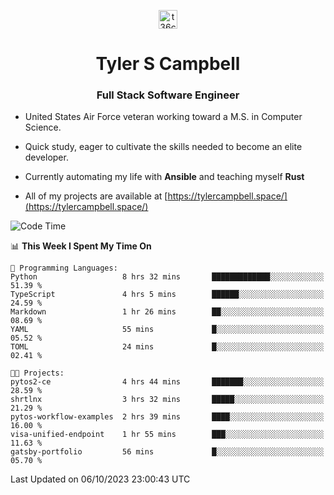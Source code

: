 <p align="center">
<a href="https://www.linkedin.com/in/t36campbell" target="blank"><img align="center" src="https://ik.imagekit.io/t36campbell/Portfolio/linkedin.png.original_m8bbGgPh6.png" alt="t36campbell" height="30" width="30" /></a>
</p>
<h1 align="center">Tyler S Campbell</h1>
<h3 align="center">Full Stack Software Engineer</h3>

* United States Air Force veteran working toward a M.S. in Computer Science.

* Quick study, eager to cultivate the skills needed to become an elite developer.

* Currently automating my life with **Ansible** and teaching myself **Rust**

* All of my projects are available at [https://tylercampbell.space/](https://tylercampbell.space/)

<!--START_SECTION:waka-->
![Code Time](http://img.shields.io/badge/Code%20Time-2%2C868%20hrs%2034%20mins-blue)

📊 **This Week I Spent My Time On** 

```text
💬 Programming Languages: 
Python                   8 hrs 32 mins       █████████████░░░░░░░░░░░░   51.39 % 
TypeScript               4 hrs 5 mins        ██████░░░░░░░░░░░░░░░░░░░   24.59 % 
Markdown                 1 hr 26 mins        ██░░░░░░░░░░░░░░░░░░░░░░░   08.69 % 
YAML                     55 mins             █░░░░░░░░░░░░░░░░░░░░░░░░   05.52 % 
TOML                     24 mins             █░░░░░░░░░░░░░░░░░░░░░░░░   02.41 % 

🐱‍💻 Projects: 
pytos2-ce                4 hrs 44 mins       ███████░░░░░░░░░░░░░░░░░░   28.59 % 
shrtlnx                  3 hrs 32 mins       █████░░░░░░░░░░░░░░░░░░░░   21.29 % 
pytos-workflow-examples  2 hrs 39 mins       ████░░░░░░░░░░░░░░░░░░░░░   16.00 % 
visa-unified-endpoint    1 hr 55 mins        ███░░░░░░░░░░░░░░░░░░░░░░   11.63 % 
gatsby-portfolio         56 mins             █░░░░░░░░░░░░░░░░░░░░░░░░   05.70 % 
```


 Last Updated on 06/10/2023 23:00:43 UTC
<!--END_SECTION:waka-->
